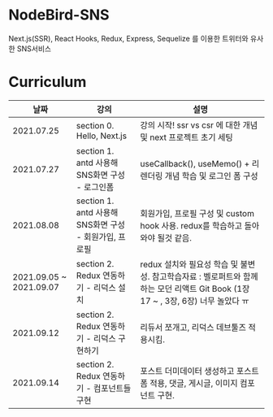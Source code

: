 # NodeBird-SNS

Next.js(SSR), React Hooks, Redux, Express, Sequelize 를 이용한 트위터와 유사한 SNS서비스

# Curriculum

| 날짜                    | 강의                                                   | 설명                                                                                                                             |
| ----------------------- | ------------------------------------------------------ | -------------------------------------------------------------------------------------------------------------------------------- |
| 2021.07.25              | section 0. Hello, Next.js                              | 강의 시작! ssr vs csr 에 대한 개념 및 next 프로젝트 초기 세팅                                                                    |
| 2021.07.27              | section 1. antd 사용해 SNS화면 구성 - 로그인폼         | useCallback(), useMemo() + 리렌더링 개념 학습 및 로그인 폼 구성                                                                  |
| 2021.08.08              | section 1. antd 사용해 SNS화면 구성 - 회원가입, 프로필 | 회원가입, 프로필 구성 및 custom hook 사용. redux를 학습하고 돌아와야 될것 같음.                                                  |
| 2021.09.05 ~ 2021.09.07 | section 2. Redux 연동하기 - 리덕스 설치                | redux 설치와 필요성 학습 및 불변성. 참고학습자료 : 벨로퍼트와 함께하는 모던 리액트 Git Book (1장 17 ~ , 3장, 6장) 너무 놀았다 ㅠ |
| 2021.09.12              | section 2. Redux 연동하기 - 리덕스 구현하기            | 리듀서 쪼개고, 리덕스 데브툴즈 적용시킴.                                                                                         |
| 2021.09.14              | section 2. Redux 연동하기 - 컴포넌트들 구현            | 포스트 더미데이터 생성하고 포스트 폼 적용, 댓글, 게시글, 이미지 컴포넌트 구현.                                                   |
